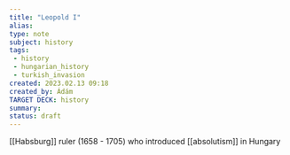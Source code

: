 ```yaml
---
title: "Leopold I"
alias: 
type: note
subject: history
tags:
 - history
 - hungarian_history
 - turkish_invasion
created: 2023.02.13 09:18
created_by: Ádám
TARGET DECK: history
summary: 
status: draft 
---
```

[[Habsburg]] ruler (1658 - 1705) who introduced [[absolutism]] in Hungary